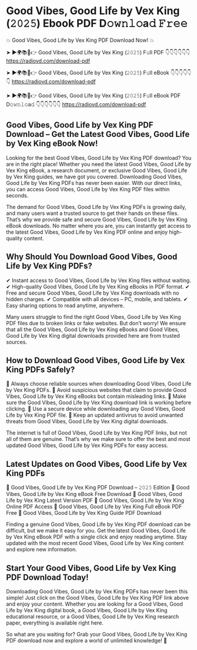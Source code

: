 # Good Vibes, Good Life by Vex King (𝟸𝟶𝟸𝟻) Ebook PDF D𝚘𝚠𝚗𝚕𝚘a𝚍 𝙵𝚛𝚎𝚎

💥 Good Vibes, Good Life by Vex King PDF Download Now! 💥

➤ ►🌍📚📱👉 Good Vibes, Good Life by Vex King (𝟸𝟶𝟸𝟻) F𝚞ll PDF 👇👇👇👇👇👇
https://radiovd.com/download-pdf

➤ ►🌍📚📱👉 Good Vibes, Good Life by Vex King (𝟸𝟶𝟸𝟻) F𝚞ll eBook 👇👇👇👇👇👇
https://radiovd.com/download-pdf

➤ ►🌍📚📱👉 Good Vibes, Good Life by Vex King (𝟸𝟶𝟸𝟻) F𝚞ll eBook PDF D𝚘𝚠𝚗𝚕𝚘a𝚍 👇👇👇👇👇👇
https://radiovd.com/download-pdf

## Good Vibes, Good Life by Vex King PDF Download – Get the Latest Good Vibes, Good Life by Vex King eBook Now!

Looking for the best Good Vibes, Good Life by Vex King PDF download? You are in the right place! Whether you need the latest Good Vibes, Good Life by Vex King eBook, a research document, or exclusive Good Vibes, Good Life by Vex King guides, we have got you covered. Downloading Good Vibes, Good Life by Vex King PDFs has never been easier. With our direct links, you can access Good Vibes, Good Life by Vex King PDF files within seconds.

The demand for Good Vibes, Good Life by Vex King PDFs is growing daily, and many users want a trusted source to get their hands on these files. That’s why we provide safe and secure Good Vibes, Good Life by Vex King eBook downloads. No matter where you are, you can instantly get access to the latest Good Vibes, Good Life by Vex King PDF online and enjoy high-quality content.

## Why Should You Download Good Vibes, Good Life by Vex King PDFs?

✔ Instant access to Good Vibes, Good Life by Vex King files without waiting.
✔ High-quality Good Vibes, Good Life by Vex King eBooks in PDF format.
✔ Free and secure Good Vibes, Good Life by Vex King downloads with no hidden charges.
✔ Compatible with all devices – PC, mobile, and tablets.
✔ Easy sharing options to read anytime, anywhere.

Many users struggle to find the right Good Vibes, Good Life by Vex King PDF files due to broken links or fake websites. But don’t worry! We ensure that all the Good Vibes, Good Life by Vex King eBooks and Good Vibes, Good Life by Vex King digital downloads provided here are from trusted sources.

## How to Download Good Vibes, Good Life by Vex King PDFs Safely?

📌 Always choose reliable sources when downloading Good Vibes, Good Life by Vex King PDFs.
📌 Avoid suspicious websites that claim to provide Good Vibes, Good Life by Vex King eBooks but contain misleading links.
📌 Make sure the Good Vibes, Good Life by Vex King download link is working before clicking.
📌 Use a secure device while downloading any Good Vibes, Good Life by Vex King PDF file.
📌 Keep an updated antivirus to avoid unwanted threats from Good Vibes, Good Life by Vex King digital downloads.

The internet is full of Good Vibes, Good Life by Vex King PDF links, but not all of them are genuine. That’s why we make sure to offer the best and most updated Good Vibes, Good Life by Vex King PDFs for easy access.

## Latest Updates on Good Vibes, Good Life by Vex King PDFs

🔹 Good Vibes, Good Life by Vex King PDF Download – 𝟸𝟶𝟸𝟻 Edition
🔹 Good Vibes, Good Life by Vex King eBook Free Download
🔹 Good Vibes, Good Life by Vex King Latest Version PDF
🔹 Good Vibes, Good Life by Vex King Online PDF Access
🔹 Good Vibes, Good Life by Vex King Full eBook PDF Free
🔹 Good Vibes, Good Life by Vex King Guide PDF Download

Finding a genuine Good Vibes, Good Life by Vex King PDF download can be difficult, but we make it easy for you. Get the latest Good Vibes, Good Life by Vex King eBook PDF with a single click and enjoy reading anytime. Stay updated with the most recent Good Vibes, Good Life by Vex King content and explore new information.

## Start Your Good Vibes, Good Life by Vex King PDF Download Today!

Downloading Good Vibes, Good Life by Vex King PDFs has never been this simple! Just click on the Good Vibes, Good Life by Vex King PDF link above and enjoy your content. Whether you are looking for a Good Vibes, Good Life by Vex King digital book, a Good Vibes, Good Life by Vex King educational resource, or a Good Vibes, Good Life by Vex King research paper, everything is available right here.

So what are you waiting for? Grab your Good Vibes, Good Life by Vex King PDF download now and explore a world of unlimited knowledge! 🚀